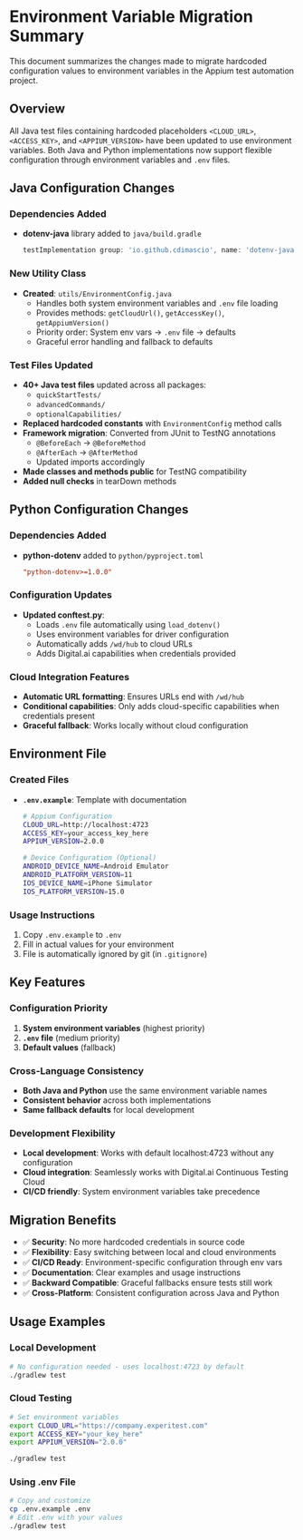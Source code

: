 # Environment Variable Migration Summary

This document summarizes the changes made to migrate hardcoded configuration values to environment variables in the Appium test automation project.

## Overview

All Java test files containing hardcoded placeholders `<CLOUD_URL>`, `<ACCESS_KEY>`, and `<APPIUM_VERSION>` have been updated to use environment variables. Both Java and Python implementations now support flexible configuration through environment variables and `.env` files.

## Java Configuration Changes

### Dependencies Added
- **dotenv-java** library added to `java/build.gradle`
  ```gradle
  testImplementation group: 'io.github.cdimascio', name: 'dotenv-java', version: '3.0.0'
  ```

### New Utility Class
- **Created**: `utils/EnvironmentConfig.java`
  - Handles both system environment variables and `.env` file loading
  - Provides methods: `getCloudUrl()`, `getAccessKey()`, `getAppiumVersion()`
  - Priority order: System env vars → `.env` file → defaults
  - Graceful error handling and fallback to defaults

### Test Files Updated
- **40+ Java test files** updated across all packages:
  - `quickStartTests/`
  - `advancedCommands/`
  - `optionalCapabilities/`
- **Replaced hardcoded constants** with `EnvironmentConfig` method calls
- **Framework migration**: Converted from JUnit to TestNG annotations
  - `@BeforeEach` → `@BeforeMethod`
  - `@AfterEach` → `@AfterMethod`
  - Updated imports accordingly
- **Made classes and methods public** for TestNG compatibility
- **Added null checks** in tearDown methods

## Python Configuration Changes

### Dependencies Added
- **python-dotenv** added to `python/pyproject.toml`
  ```toml
  "python-dotenv>=1.0.0"
  ```

### Configuration Updates
- **Updated conftest.py**:
  - Loads `.env` file automatically using `load_dotenv()`
  - Uses environment variables for driver configuration
  - Automatically adds `/wd/hub` to cloud URLs
  - Adds Digital.ai capabilities when credentials provided

### Cloud Integration Features
- **Automatic URL formatting**: Ensures URLs end with `/wd/hub`
- **Conditional capabilities**: Only adds cloud-specific capabilities when credentials present
- **Graceful fallback**: Works locally without cloud configuration

## Environment File

### Created Files
- **`.env.example`**: Template with documentation
  ```bash
  # Appium Configuration
  CLOUD_URL=http://localhost:4723
  ACCESS_KEY=your_access_key_here
  APPIUM_VERSION=2.0.0
  
  # Device Configuration (Optional)
  ANDROID_DEVICE_NAME=Android Emulator
  ANDROID_PLATFORM_VERSION=11
  IOS_DEVICE_NAME=iPhone Simulator
  IOS_PLATFORM_VERSION=15.0
  ```

### Usage Instructions
1. Copy `.env.example` to `.env`
2. Fill in actual values for your environment
3. File is automatically ignored by git (in `.gitignore`)

## Key Features

### Configuration Priority
1. **System environment variables** (highest priority)
2. **`.env` file** (medium priority) 
3. **Default values** (fallback)

### Cross-Language Consistency
- **Both Java and Python** use the same environment variable names
- **Consistent behavior** across both implementations
- **Same fallback defaults** for local development

### Development Flexibility
- **Local development**: Works with default localhost:4723 without any configuration
- **Cloud integration**: Seamlessly works with Digital.ai Continuous Testing Cloud
- **CI/CD friendly**: System environment variables take precedence

## Migration Benefits

- ✅ **Security**: No more hardcoded credentials in source code
- ✅ **Flexibility**: Easy switching between local and cloud environments
- ✅ **CI/CD Ready**: Environment-specific configuration through env vars
- ✅ **Documentation**: Clear examples and usage instructions
- ✅ **Backward Compatible**: Graceful fallbacks ensure tests still work
- ✅ **Cross-Platform**: Consistent configuration across Java and Python

## Usage Examples

### Local Development
```bash
# No configuration needed - uses localhost:4723 by default
./gradlew test
```

### Cloud Testing
```bash
# Set environment variables
export CLOUD_URL="https://company.experitest.com"
export ACCESS_KEY="your_key_here"
export APPIUM_VERSION="2.0.0"

./gradlew test
```

### Using .env File
```bash
# Copy and customize
cp .env.example .env
# Edit .env with your values
./gradlew test
```